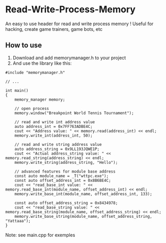 # Read-Write-Process-Memory

An easy to use header for read and write process memory ! 
Useful for hacking, create game trainers, game bots, etc


## How to use
1. Download and add memorymanager.h to your project
2. And use the library like this:

```
#include "memorymanager.h"

// ...

int main()
{
	memory_manager memory;
	
	// open process
	memory.window("Breakpoint World Tennis Tournament");
	
	// read and write int address value
	auto address_int = 0x7FF763ADBE4C;
	cout << "Address value: " << memory.read(address_int) << endl;
	memory.write_int(address_int, 50);

	// read and write string address value
	auto address_string = 0x9LL193JQWE1P;
	cout << "Actual address_string value: " << memory.read_string(address_string) << endl;
	memory.write_string(address_string, "Hello");
	
	// advanced features for module base address
	const auto module_name = _T("wttpc.exe");
	const auto offset_address_int = 0x8B6BE4C;
	cout << "read_base_int value: " << memory.read_base_int(module_name, offset_address_int) << endl;
	memory.write_base_int(module_name, offset_address_int, 133);

	const auto offset_address_string = 0x8434978;
	cout << "read_base_string value: " << memory.read_base_string(module_name, offset_address_string) << endl;
	memory.write_base_string(module_name, offset_address_string, "Yattaaa");
}
```


Note: see main.cpp for exemples
